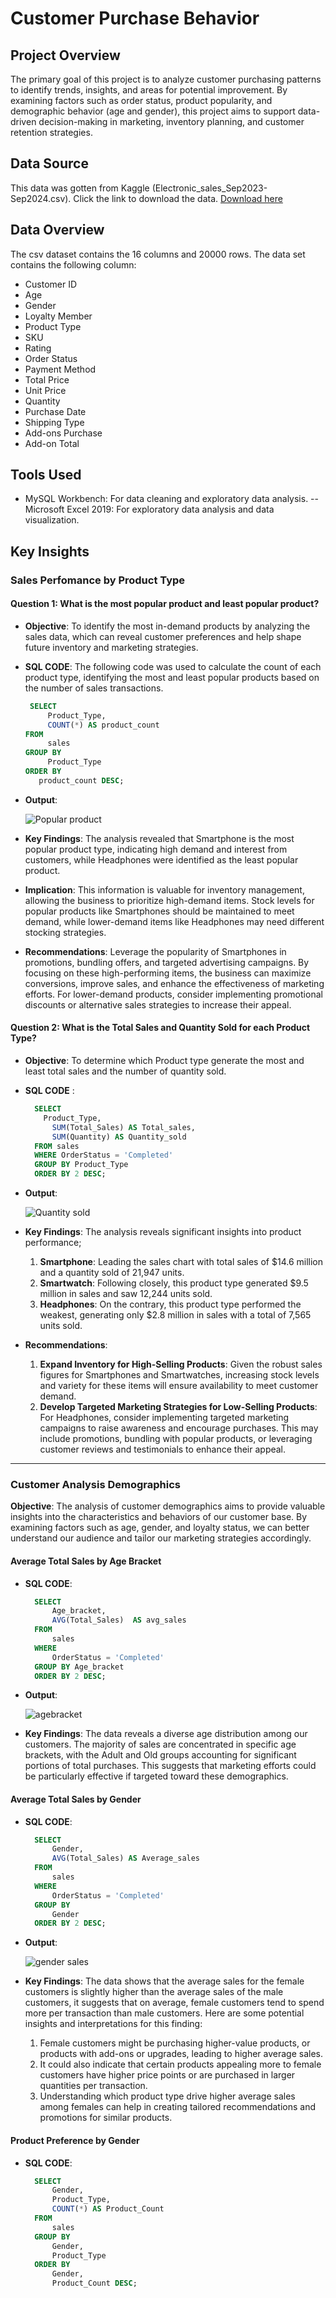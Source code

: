 # Customer Purchase Behavior 

## Project Overview
The primary goal of this project is to analyze customer purchasing patterns to identify trends, insights, and areas for potential improvement. By examining factors such as order status, product popularity, and demographic behavior (age and gender), this project aims to support data-driven decision-making in marketing, inventory planning, and customer retention strategies.

## Data Source
This data was gotten from Kaggle (Electronic_sales_Sep2023-Sep2024.csv). Click the link to download the data.
[Download here](https://www.kaggle.com/datasets/cameronseamons/electronic-sales-sep2023-sep2024)

## Data Overview
The csv dataset contains the 16 columns and 20000 rows. The data set contains the following column:
- Customer ID
- Age
- Gender
- Loyalty Member
- Product Type
- SKU
- Rating
- Order Status
- Payment Method
- Total Price
- Unit Price
- Quantity
- Purchase Date
- Shipping Type
- Add-ons Purchase
- Add-on Total

## Tools Used
- MySQL Workbench: For data cleaning and exploratory data analysis.
-- Microsoft Excel 2019: For exploratory data analysis and data visualization.

## Key Insights
### Sales Perfomance by Product Type
#### **Question 1**: What is the most popular product and least popular product?
- **Objective**: To identify the most in-demand products by analyzing the sales data, which can reveal customer preferences and help shape future inventory and marketing strategies.
  
- **SQL CODE**: The following code was used to calculate the count of each product type, identifying the most and least popular products based on the number of sales transactions.
   ```SQL
    SELECT 
	    Product_Type, 
	    COUNT(*) AS product_count
   FROM 
	    sales
   GROUP BY 
	    Product_Type
   ORDER BY 	
	  product_count DESC;
   
- **Output**:

  ![Popular product](https://github.com/OchePrince/Electronic_gadget/blob/main/Popular%20product.png)

- **Key Findings**: The analysis revealed that Smartphone is the most popular product type, indicating high demand and interest from customers, while Headphones were identified as the least popular product.

- **Implication**: This information is valuable for inventory management, allowing the business to prioritize high-demand items. Stock levels for popular products like Smartphones should be maintained to meet demand, while lower-demand items like Headphones may need different stocking strategies.

- **Recommendations**: Leverage the popularity of Smartphones in promotions, bundling offers, and targeted advertising campaigns. By focusing on these high-performing items, the business can maximize conversions, improve sales, and enhance the effectiveness of marketing efforts. For lower-demand products, consider implementing promotional discounts or alternative sales strategies to increase their appeal.

#### **Question 2**: What is the Total Sales and Quantity Sold for each Product Type?
- **Objective**: To determine which Product type generate the most and least total sales and the number of quantity sold.
- **SQL CODE** :
  ```SQL
	SELECT
	  Product_Type,
	    SUM(Total_Sales) AS Total_sales,
	    SUM(Quantity) AS Quantity_sold
	FROM sales
	WHERE OrderStatus = 'Completed'
	GROUP BY Product_Type
	ORDER BY 2 DESC;
- **Output**:

  ![Quantity sold](https://github.com/OchePrince/Electronic_gadget/blob/main/Quantity%20sold.png)

- **Key Findings**: The analysis reveals significant insights into product performance;
  1. **Smartphone**: Leading the sales chart with total sales of $14.6 million and a quantity sold of 21,947 units.
  2. **Smartwatch**: Following closely, this product type generated $9.5 million in sales and saw 12,244 units sold.
  3. **Headphones**: On the contrary, this product type performed the weakest, generating only $2.8 million in sales with a total of 7,565 units sold.

- **Recommendations**:
  1. **Expand Inventory for High-Selling Products**: Given the robust sales figures for Smartphones and Smartwatches, increasing stock levels and variety for these items will ensure availability to meet customer demand.
  2. **Develop Targeted Marketing Strategies for Low-Selling Products**: For Headphones, consider implementing targeted marketing campaigns to raise awareness and encourage purchases. This may include promotions, bundling with popular products, or leveraging customer reviews and testimonials to enhance their appeal.
---
### Customer Analysis Demographics
**Objective**: The analysis of customer demographics aims to provide valuable insights into the characteristics and behaviors of our customer base. By examining factors such as age, gender, and loyalty status, we can better understand our audience and tailor our marketing strategies accordingly.
#### Average Total Sales by Age Bracket
- **SQL CODE**:
  ```SQL
	SELECT 
		Age_bracket,
	    AVG(Total_Sales)  AS avg_sales
	FROM 
		sales
	WHERE 
	    OrderStatus = 'Completed'
	GROUP BY Age_bracket
	ORDER BY 2 DESC;
- **Output**:

  ![agebracket](https://github.com/OchePrince/Electronic_gadget/blob/main/agebracket%20.png)

- **Key Findings**: The data reveals a diverse age distribution among our customers. The majority of sales are concentrated in specific age brackets, with the Adult and Old groups accounting for significant portions of total purchases. This suggests that marketing efforts could be particularly effective if targeted toward these demographics.

#### Average Total Sales by Gender
- **SQL CODE**:
  ```SQL
	SELECT 
		Gender,
	    AVG(Total_Sales) AS Average_sales
	FROM 
		sales
	WHERE 
	    OrderStatus = 'Completed'
	GROUP BY 
		Gender
	ORDER BY 2 DESC;
- **Output**:

  ![gender sales](https://github.com/OchePrince/Electronic_gadget/blob/main/gender%20sales.png)

- **Key Findings**: The data shows that the average sales for the female customers is slightly higher than the average sales of the male customers,  it suggests that on average, female customers tend to spend more per transaction than male customers. Here are some potential insights and interpretations for this finding:
   1. Female customers might be purchasing higher-value products, or products with add-ons or upgrades, leading to higher average sales.
   2. It could also indicate that certain products appealing more to female customers have higher price points or are purchased in larger quantities per transaction.
   3. Understanding which product type drive higher average sales among females can help in creating tailored recommendations and promotions for similar products.

#### Product Preference by Gender
- **SQL CODE**:
  ```SQL
	SELECT 
	    Gender,
	    Product_Type,
	    COUNT(*) AS Product_Count
	FROM 
	    sales
	GROUP BY 
	    Gender, 
	    Product_Type
	ORDER BY 
	    Gender, 
	    Product_Count DESC;


  


  

  
  





   
  	
  
	


